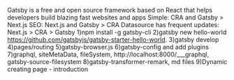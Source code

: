 Gatsby is a free and open source framework based on React that helps developers build blazing fast websites and apps
Simple: CRA and Gatsby > Next.js
SEO: Next.js and Gatsby > CRA
Datasource has frequent updates: Next.js > CRA > Gatsby
1)npm install -g gatsby-cli
2)gatsby new hello-world https://github.com/gatsbyjs/gatsby-starter-hello-world.
3)gatsby develop
4)pages/routing
5)gatsby-browser.js
6)gatsby-config and add plugins
7)graphql, siteMetaData, fileSystem, http://localhost:8000/___graphql, gatsby-source-filesystem
8)gatsby-transformer-remark, md files
9)Dynamic creating page - introduction